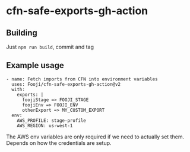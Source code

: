 # cfn-safe-exports-gh-action

## Building

Just `npm run build`, commit and tag

## Example usage

```
- name: Fetch imports from CFN into environment variables
  uses: Fooji/cfn-safe-exports-gh-action@v2
  with:
    exports: |
      foojiStage => FOOJI_STAGE
      foojiEnv => FOOJI_ENV
      otherExport => MY_CUSTOM_EXPORT
  env:
    AWS_PROFILE: stage-profile
    AWS_REGION: us-west-1
```

The AWS env variables are only required if we need to actually set them. Depends on how the credentials are setup.
